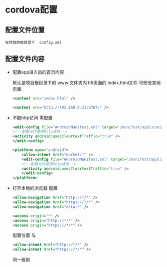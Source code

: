 # cordova配置

## 配置文件位置

    在项目的根目录下  config.xml
## 配置文件内容


- 配置app进入后的首页内容


    默认是项目根目录下的 www 文件夹内 h5页面的 index.html文件 可修改其他页面
    ```xml
    <content src="index.html" />  
    ```

    ```xml
    <content src="http://192.168.8.21:8787/" />
    ```

- 不能http访问 需配置

    ```xml
    <edit-config file="AndroidManifest.xml" target="/manifest/application" mode="merge">
    <!--配置允许使用http请求-->
    <activity android:usesCleartextTraffic="true" />        
    </edit-config>
    ```

    ```xml
    <platform name="android">
        <allow-intent href="market:*" />
        <edit-config file="AndroidManifest.xml" target="/manifest/application" mode="merge">
        <!--配置允许使用http请求-->
        <activity android:usesCleartextTraffic="true" />        
        </edit-config>
    </platform>
    ```

- 打开本地的浏览器 配置

    ```xml
    <allow-navigation href="http://*/*" />  
    <allow-navigation href="https://*/*" />  
    <allow-navigation href="data:*" />  

    <access origin="*" />  
    <access origin="http://*/*" />  
    <access origin="https://*/*" />
    ```

    配置位置 与
    ```xml
    <allow-intent href="http://*/*" />
    <allow-intent href="https://*/*" />
    ```
    同一级别